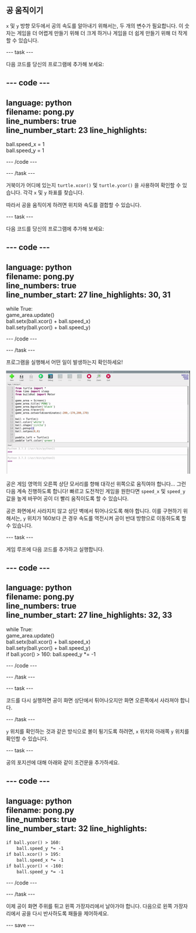 ## 공 움직이기

`x` 및 `y` 방향 모두에서 공의 속도를 알아내기 위해서는, 두 개의 변수가 필요합니다. 이 숫자는 게임을 더 어렵게 만들기 위해 더 크게 하거나 게임을 더 쉽게 만들기 위해 더 작게 할 수 있습니다.

--- task ---

다음 코드를 당신의 프로그램에 추가해 보세요:

--- code ---
---
language: python   
filename: pong.py   
line_numbers: true   
line_number_start: 23
line_highlights:
---

ball.speed_x = 1   
ball.speed_y = 1

--- /code ---

--- /task ---

거북이가 어디에 있는지 `turtle.xcor()` 및 `turtle.ycor()` 을 사용하여 확인할 수 있습니다. 각각 `x` 및 `y` 좌표를 찾습니다.

따라서 공을 움직이게 하려면 위치와 속도를 결합할 수 있습니다.

--- task ---

다음 코드를 당신의 프로그램에 추가해 보세요:

--- code ---
---
language: python   
filename: pong.py   
line_numbers: true   
line_number_start: 27
line_highlights: 30, 31
---

while True:   
game_area.update()   
ball.setx(ball.xcor() + ball.speed_x)   
ball.sety(ball.ycor() + ball.speed_y)

--- /code ---

--- /task ---

프로그램을 실행해서 어떤 일이 발생하는지 확인하세요!

![공이 오른쪽 상단 모서리로 이동하는 탁구 화면](images/ball_diagonal.gif)

공은 게임 영역의 오른쪽 상단 모서리를 향해 대각선 위쪽으로 움직여야 합니다... 그런 다음 계속 진행하도록 합니다! 빠르고 도전적인 게임을 원한다면 `speed_x` 및 `speed_y` 값을 높게 바꾸어 공이 더 빨리 움직이도록 할 수 있습니다.

공은 화면에서 사라지지 않고 상단 벽에서 튀어나오도록 해야 합니다. 이를 구현하기 위해서는, `y` 위치가 160보다 큰 경우 속도를 역전시켜 공이 반대 방향으로 이동하도록 할 수 있습니다.

--- task ---

게임 루프에 다음 코드를 추가하고 실행합니다.

--- code ---
---
language: python   
filename: pong.py     
line_numbers: true   
line_number_start: 27
line_highlights: 32, 33
---

while True:   
game_area.update()   
ball.setx(ball.xcor() + ball.speed_x)   
ball.sety(ball.ycor() + ball.speed_y)   
if ball.ycor() > 160: ball.speed_y *= -1

--- /code ---

--- /task ---

--- task ---

코드를 다시 실행하면 공이 화면 상단에서 튀어나오지만 화면 오른쪽에서 사라져야 합니다.

--- /task ---

`y` 위치를 확인하는 것과 같은 방식으로 볼이 튕기도록 하려면, `x` 위치와 아래쪽 `y` 위치를 확인할 수 있습니다.

--- task ---

공의 포지션에 대해 아래와 같이 조건문을 추가하세요.

--- code ---
---
language: python   
filename: pong.py   
line_numbers: true   
line_number_start: 32
line_highlights:
---

    if ball.ycor() > 160:   
        ball.speed_y *= -1   
    if ball.xcor() > 195:   
        ball.speed_x *= -1   
    if ball.ycor() < -160:   
        ball.speed_y *= -1

--- /code ---

--- /task ---

이제 공이 화면 주위를 튀고 왼쪽 가장자리에서 날아가야 합니다. 다음으로 왼쪽 가장자리에서 공을 다시 반사하도록 패들을 제어하세요.

--- save ---
